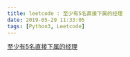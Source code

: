 ```yaml
---
title: leetcode : 至少有5名直接下属的经理
date: 2019-05-29 11:33:05
tags: [Python3, Leetcode]
---
```


[至少有5名直接下属的经理](https://leetcode-cn.com/problems/managers-with-at-least-5-direct-reports/)

